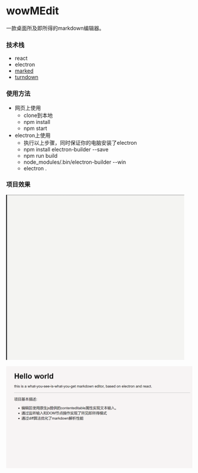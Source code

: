 # wowMEdit

一款桌面所及即所得的markdown编辑器。

### 技术栈

- react
- electron
- [marked](https://github.com/markedjs/marked)
- [turndown](https://github.com/domchristie/turndown)

### 使用方法

- 网页上使用
  - clone到本地
  - npm install
  - npm start
- electron上使用
  - 执行以上步骤，同时保证你的电脑安装了electron
  - npm install electron-builder --save 
  - npm run build
  - node_modules/.bin/electron-builder --win
  - electron .

### 项目效果

<img src="README.assets/display1.gif" alt="display1" style="zoom:67%;" />



![display2](README.assets/display2.png)
